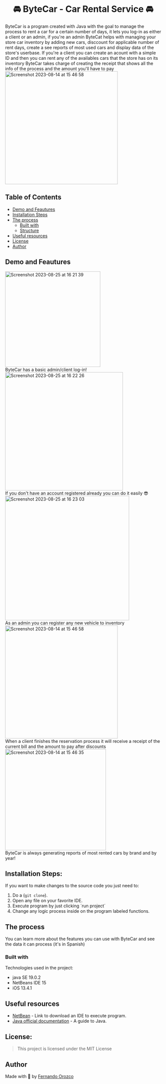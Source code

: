 <h1 align="center" id="title">🚘 ByteCar - Car Rental Service 🚘</h1>
ByteCar is a program created with Java with the goal to manage the process to rent a car for a certain number of days, it lets you log-in as either a client or an admin, if you're an admin ByteCat helps with managing your store car inventory by adding new cars, disccount for applicable number of rent days, create a see reports of most used cars and display data of the store's userbase. If you're a client you can create an acount with a simple ID and then you can rent any of the availables cars that the store has on its inventory ByteCar takes charge of creating the receipt that shows all the info of the process and the amount you'll have to pay

<img width="363" alt="Screenshot 2023-08-14 at 15 46 58" src="https://github.com/Fer-dev-gt/ByteCar-Car-Rental-Service/assets/119085740/09529d50-940c-4924-80dd-4f3e093a0800">

## Table of Contents

- [Demo and Feautures](#demo-and-features)
- [Installation Steps](#installation-steps)
- [The process](#the-process)
  - [Built with](#built-with)
  - [Structure](#quiz-structure)
- [Useful resources](#useful-resources)
- [License](#license)
- [Author](#author)

## Demo and Feautures
<img width="307" alt="Screenshot 2023-08-25 at 16 21 39" src="https://github.com/Fer-dev-gt/ByteCar-Car-Rental-Service/assets/119085740/18f8227d-f5dc-4962-ae17-b3de43d38dad">
<br>
ByteCar has a basic admin/client log-in!
<br>

<img width="380" alt="Screenshot 2023-08-25 at 16 22 26" src="https://github.com/Fer-dev-gt/ByteCar-Car-Rental-Service/assets/119085740/61454dc3-7d4c-4f8c-bfb2-dac29e04554b">
<br>
If you don't have an account registered already you can do it easily 😎
<br>

<img width="400" alt="Screenshot 2023-08-25 at 16 23 03" src="https://github.com/Fer-dev-gt/ByteCar-Car-Rental-Service/assets/119085740/4d2474d4-11e1-46e2-8e29-f1c44362ca35">
<br>
As an admin you can register any new vehicle to inventory
<br>

<img width="363" alt="Screenshot 2023-08-14 at 15 46 58" src="https://github.com/Fer-dev-gt/ByteCar-Car-Rental-Service/assets/119085740/09529d50-940c-4924-80dd-4f3e093a0800">
<br>
When a client finishes the reservation process it will receive a receipt of the current bill and the amount to pay after discounts
<br>

<img width="325" alt="Screenshot 2023-08-14 at 15 46 35" src="https://github.com/Fer-dev-gt/ByteCar-Car-Rental-Service/assets/119085740/3a185ce8-9ae8-4d01-8c24-112124224752">
<br>
ByteCar is always generating reports of most rented cars by brand and by year!
<br>

## Installation Steps:
If you want to make changes to the source code you just need to:

1. Do a (`git clone`).
2. Open any file on your favorite IDE.
3. Execute program by just clicking ´run project´
4. Change any logic process inside on the program labeled functions.

## The process 
You can learn more about the features you can use with ByteCar and see the data it can process (it's in Spanish)

### Built with
Technologies used in the project:

*   java SE 19.0.2
*   NetBeans IDE 15
*   iOS 13.4.1

## Useful resources

* [NetBean](https://netbeans.apache.org/) - Link to download an IDE to execute program.
* [Java official documentation](https://docs.oracle.com/javase/tutorial/java/IandI/defaultmethods.html) - A guide to Java.

## License:

> This project is licensed under the MIT License

## Author

Made with 💜 by [Fernando Orozco](https://www.linkedin.com/in/fernando-orozco-velasquez/)

